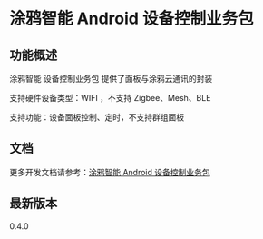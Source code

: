 # 涂鸦智能 Android 设备控制业务包

## 功能概述

涂鸦智能 设备控制业务包 提供了面板与涂鸦云通讯的封装

支持硬件设备类型：WIFI ，不支持 Zigbee、Mesh、BLE

支持功能：设备面板控制、定时，不支持群组面板

## 文档

更多开发文档请参考：[涂鸦智能 Android 设备控制业务包](https://tuyainc.github.io/tuyasmart_panel_android_sdk_doc/)

## 最新版本

0.4.0
